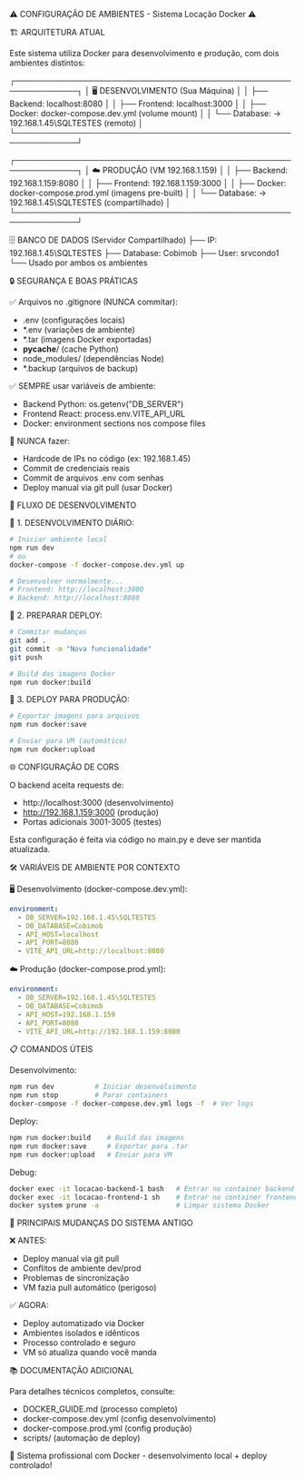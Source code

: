 ⚠️ CONFIGURAÇÃO DE AMBIENTES - Sistema Locação Docker ⚠️

🏗️ ARQUITETURA ATUAL

Este sistema utiliza Docker para desenvolvimento e produção, com dois ambientes distintos:

┌─────────────────────────────────────────────────────────────┐
│  🖥️  DESENVOLVIMENTO (Sua Máquina)                          │
│  ├── Backend: localhost:8080                                │
│  ├── Frontend: localhost:3000                               │
│  ├── Docker: docker-compose.dev.yml (volume mount)          │
│  └── Database: → 192.168.1.45\SQLTESTES (remoto)           │
└─────────────────────────────────────────────────────────────┘

┌─────────────────────────────────────────────────────────────┐
│  ☁️  PRODUÇÃO (VM 192.168.1.159)                           │
│  ├── Backend: 192.168.1.159:8080                            │
│  ├── Frontend: 192.168.1.159:3000                           │
│  ├── Docker: docker-compose.prod.yml (imagens pre-built)    │
│  └── Database: → 192.168.1.45\SQLTESTES (compartilhado)    │
└─────────────────────────────────────────────────────────────┘

🗄️ BANCO DE DADOS (Servidor Compartilhado)
├── IP: 192.168.1.45\SQLTESTES
├── Database: Cobimob
├── User: srvcondo1
└── Usado por ambos os ambientes

🔒 SEGURANÇA E BOAS PRÁTICAS

✅ Arquivos no .gitignore (NUNCA commitar):
- .env (configurações locais)
- *.env (variações de ambiente)
- *.tar (imagens Docker exportadas)
- __pycache__/ (cache Python)
- node_modules/ (dependências Node)
- *.backup (arquivos de backup)

✅ SEMPRE usar variáveis de ambiente:
- Backend Python: os.getenv("DB_SERVER")
- Frontend React: process.env.VITE_API_URL
- Docker: environment sections nos compose files

🚫 NUNCA fazer:
- Hardcode de IPs no código (ex: 192.168.1.45)
- Commit de credenciais reais
- Commit de arquivos .env com senhas
- Deploy manual via git pull (usar Docker)

🐋 FLUXO DE DESENVOLVIMENTO

📝 1. DESENVOLVIMENTO DIÁRIO:
```bash
# Iniciar ambiente local
npm run dev
# ou
docker-compose -f docker-compose.dev.yml up

# Desenvolver normalmente...
# Frontend: http://localhost:3000
# Backend: http://localhost:8080
```

🔧 2. PREPARAR DEPLOY:
```bash
# Commitar mudanças
git add .
git commit -m "Nova funcionalidade"
git push

# Build das imagens Docker
npm run docker:build
```

🚀 3. DEPLOY PARA PRODUÇÃO:
```bash
# Exportar imagens para arquivos
npm run docker:save

# Enviar para VM (automático)
npm run docker:upload
```

🌐 CONFIGURAÇÃO DE CORS

O backend aceita requests de:
- http://localhost:3000 (desenvolvimento)
- http://192.168.1.159:3000 (produção)
- Portas adicionais 3001-3005 (testes)

Esta configuração é feita via código no main.py e deve ser mantida atualizada.

🛠️ VARIÁVEIS DE AMBIENTE POR CONTEXTO

🖥️ Desenvolvimento (docker-compose.dev.yml):
```yaml
environment:
  - DB_SERVER=192.168.1.45\SQLTESTES
  - DB_DATABASE=Cobimob
  - API_HOST=localhost
  - API_PORT=8080
  - VITE_API_URL=http://localhost:8080
```

☁️ Produção (docker-compose.prod.yml):
```yaml
environment:
  - DB_SERVER=192.168.1.45\SQLTESTES
  - DB_DATABASE=Cobimob
  - API_HOST=192.168.1.159
  - API_PORT=8080
  - VITE_API_URL=http://192.168.1.159:8080
```

📋 COMANDOS ÚTEIS

Desenvolvimento:
```bash
npm run dev          # Iniciar desenvolvimento
npm run stop         # Parar containers
docker-compose -f docker-compose.dev.yml logs -f  # Ver logs
```

Deploy:
```bash
npm run docker:build    # Build das imagens
npm run docker:save     # Exportar para .tar
npm run docker:upload   # Enviar para VM
```

Debug:
```bash
docker exec -it locacao-backend-1 bash   # Entrar no container backend
docker exec -it locacao-frontend-1 sh    # Entrar no container frontend
docker system prune -a                   # Limpar sistema Docker
```

🎯 PRINCIPAIS MUDANÇAS DO SISTEMA ANTIGO

❌ ANTES:
- Deploy manual via git pull
- Conflitos de ambiente dev/prod
- Problemas de sincronização
- VM fazia pull automático (perigoso)

✅ AGORA:
- Deploy automatizado via Docker
- Ambientes isolados e idênticos
- Processo controlado e seguro
- VM só atualiza quando você manda

📚 DOCUMENTAÇÃO ADICIONAL

Para detalhes técnicos completos, consulte:
- DOCKER_GUIDE.md (processo completo)
- docker-compose.dev.yml (config desenvolvimento)
- docker-compose.prod.yml (config produção)
- scripts/ (automação de deploy)

🚀 Sistema profissional com Docker - desenvolvimento local + deploy controlado!